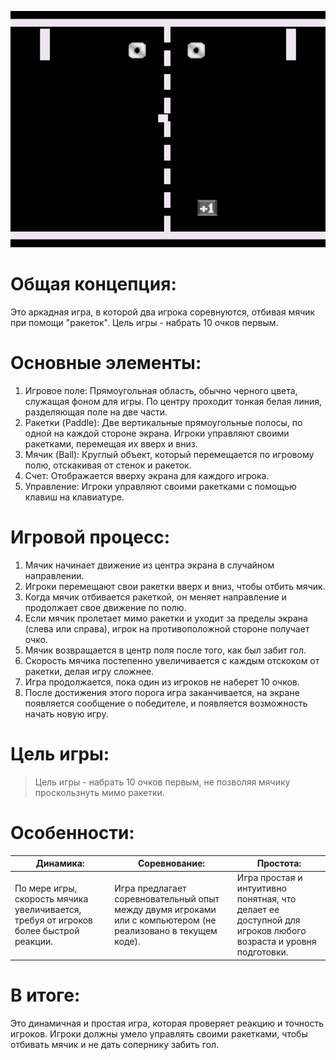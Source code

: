 ![Лого проекта](logo.jpg)

# Общая концепция:

Это аркадная игра, в которой два игрока соревнуются, отбивая мячик при помощи "ракеток". Цель игры - набрать 10 очков первым.

# Основные элементы:

1. Игровое поле: Прямоугольная область, обычно черного цвета, служащая фоном для игры. По центру проходит тонкая белая линия, разделяющая поле на две части.
2. Ракетки (Paddle): Две вертикальные прямоугольные полосы, по одной на каждой стороне экрана. Игроки управляют своими ракетками, перемещая их вверх и вниз.
3. Мячик (Ball): Круглый объект, который перемещается по игровому полю, отскакивая от стенок и ракеток.
4. Счет: Отображается вверху экрана для каждого игрока.
5. Управление: Игроки управляют своими ракетками с помощью клавиш на клавиатуре.

# Игровой процесс:

1. Мячик начинает движение из центра экрана в случайном направлении.
2. Игроки перемещают свои ракетки вверх и вниз, чтобы отбить мячик.
3. Когда мячик отбивается ракеткой, он меняет направление и продолжает свое движение по полю.
4. Если мячик пролетает мимо ракетки и уходит за пределы экрана (слева или справа), игрок на противоположной стороне получает очко.
5. Мячик возвращается в центр поля после того, как был забит гол.
6. Скорость мячика постепенно увеличивается с каждым отскоком от ракетки, делая игру сложнее.
7. Игра продолжается, пока один из игроков не наберет 10 очков.
8. После достижения этого порога игра заканчивается, на экране появляется сообщение о победителе, и появляется возможность начать новую игру.

# Цель игры:

>Цель игры - набрать 10 очков первым, не позволяя мячику проскользнуть мимо ракетки.

# Особенности:
|Динамика:|Соревнование:|Простота:|
|-|-----|--------------|
|По мере игры, скорость мячика увеличивается, требуя от игроков более быстрой реакции.|Игра предлагает соревновательный опыт между двумя игроками или с компьютером (не реализовано в текущем коде).|Игра простая и интуитивно понятная, что делает ее доступной для игроков любого возраста и уровня подготовки.|

# В итоге:

Это динамичная и простая игра, которая проверяет реакцию и точность игроков. Игроки должны умело управлять своими ракетками, чтобы отбивать мячик и не дать сопернику забить гол.
